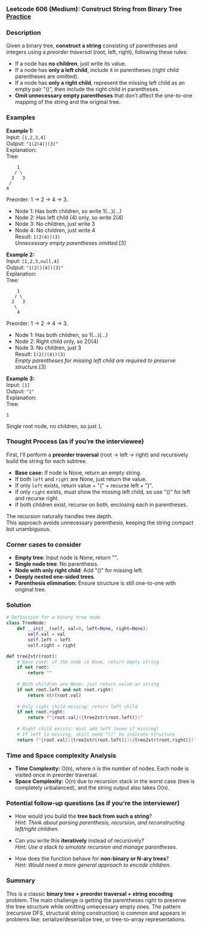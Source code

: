 ### Leetcode 606 (Medium): Construct String from Binary Tree [Practice](https://leetcode.com/problems/construct-string-from-binary-tree)

### Description  
Given a binary tree, **construct a string** consisting of parentheses and integers using a *preorder traversal* (root, left, right), following these rules:
- If a node has **no children**, just write its value.
- If a node has **only a left child**, include it in parentheses (right child parentheses are omitted).
- If a node has **only a right child**, represent the missing left child as an empty pair "()", then include the right child in parentheses.
- **Omit unnecessary empty parentheses** that don’t affect the one-to-one mapping of the string and the original tree.

### Examples  

**Example 1:**  
Input: `[1,2,3,4]`  
Output: `"1(2(4))(3)"`  
Explanation:  
Tree:
```
    1
   / \
  2   3
 /
4
```
Preorder: 1 → 2 → 4 → 3.  
- Node 1: Has both children, so write 1(…)(…)
- Node 2: Has left child (4) only, so write 2(4)
- Node 3: No children, just write 3
- Node 4: No children, just write 4  
Result: `1(2(4))(3)`  
*Unnecessary empty parentheses omitted.*[3]

**Example 2:**  
Input: `[1,2,3,null,4]`  
Output: `"1(2()(4))(3)"`  
Explanation:  
Tree:
```
    1
   / \
  2   3
   \
    4
```
Preorder: 1 → 2 → 4 → 3.  
- Node 1: Has both children, so 1(…)(…)
- Node 2: Right child only, so 2()(4)
- Node 3: No children, just 3  
Result: `1(2()(4))(3)`  
*Empty parentheses for missing left child are required to preserve structure.*[3]

**Example 3:**  
Input: `[1]`  
Output: `"1"`  
Explanation:  
Tree:
```
1
```
Single root node, no children, so just `1`.

### Thought Process (as if you’re the interviewee)  
First, I’ll perform a **preorder traversal** (root → left → right) and recursively build the string for each subtree.  
- **Base case:** If node is None, return an empty string.
- If both `left` and `right` are None, just return the value.
- If only `left` exists, return value + "(" + recurse left + ")".
- If only `right` exists, must show the missing left child, so use "()" for left and recurse right.
- If both children exist, recurse on both, enclosing each in parentheses.

The recursion naturally handles tree depth.  
This approach avoids unnecessary parenthesis, keeping the string compact but unambiguous.

### Corner cases to consider  
- **Empty tree**: Input node is None, return "".
- **Single node tree**: No parenthesis.
- **Node with only right child**: Add "()" for missing left.
- **Deeply nested one-sided trees**.
- **Parenthesis elimination:** Ensure structure is still one-to-one with original tree.

### Solution

```python
# Definition for a binary tree node.
class TreeNode:
    def __init__(self, val=0, left=None, right=None):
        self.val = val
        self.left = left
        self.right = right

def tree2str(root):
    # Base case: if the node is None, return empty string
    if not root:
        return ""
    
    # Both children are None: just return value as string
    if not root.left and not root.right:
        return str(root.val)
    
    # Only right child missing: return left child
    if not root.right:
        return f"{root.val}({tree2str(root.left)})"
    
    # Right child exists: must add left (even if missing)
    # If left is missing, still need "()" to indicate structure
    return f"{root.val}({tree2str(root.left)})({tree2str(root.right)})"
```

### Time and Space complexity Analysis  

- **Time Complexity:** O(n), where n is the number of nodes. Each node is visited once in preorder traversal.
- **Space Complexity:** O(n) due to recursion stack in the worst case (tree is completely unbalanced), and the string output also takes O(n).

### Potential follow-up questions (as if you’re the interviewer)  

- How would you build the **tree back from such a string**?  
  *Hint: Think about parsing parenthesis, recursion, and reconstructing left/right children.*

- Can you write this **iteratively** instead of recursively?  
  *Hint: Use a stack to simulate recursion and manage parentheses.*

- How does the function behave for **non-binary or N-ary trees**?  
  *Hint: Would need a more general approach to encode children.*

### Summary
This is a classic **binary tree + preorder traversal + string encoding** problem. The main challenge is getting the parentheses right to preserve the tree structure while omitting unnecessary empty ones. The pattern (recursive DFS, structural string construction) is common and appears in problems like: serialize/deserialize tree, or tree-to-array representations.